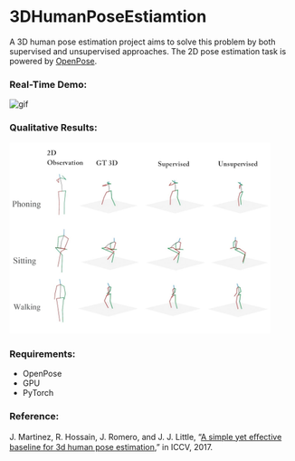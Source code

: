 # 3DHumanPoseEstiamtion

A 3D human pose estimation project aims to solve this problem by both supervised and unsupervised approaches. The 2D pose estimation task is powered by [OpenPose](https://github.com/CMU-Perceptual-Computing-Lab/openpose).

### Real-Time Demo:

![gif]( https://github.com/Lukikay/3DHumanPoseEstiamtion/raw/master/results/Real-time_Demo_1_HD.gif )

### Qualitative Results:
<img src="https://github.com/Lukikay/3DHumanPoseEstiamtion/raw/master/results/Qualitative_Results_Compared_between_Different_Approaches.mp4.jpg" alt="gif" style="zoom: 45%;" />

### Requirements:
- OpenPose
- GPU
- PyTorch

### Reference:
J. Martinez, R. Hossain, J. Romero, and J. J. Little, “[A simple yet eﬀective baseline for 3d human pose estimation](https://github.com/una-dinosauria/3d-pose-baseline),” in ICCV, 2017.
